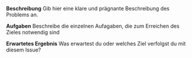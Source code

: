 **Beschreibung**
Gib hier eine klare und prägnante Beschreibung des Problems an.

**Aufgaben**
Beschreibe die einzelnen Aufagaben, die zum Erreichen des Zieles notwendig sind

**Erwartetes Ergebnis**
Was erwartest du oder welches Ziel verfolgst du mit diesem Issue?